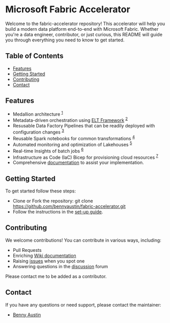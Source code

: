 # Microsoft Fabric Accelerator
Welcome to the fabric-accelerator repository! This accelerator will help you build a modern data platform end-to-end with Microsoft Fabric. Whether you're a data engineer, contributor, or just curious, this README will guide you through everything you need to know to get started.

## Table of Contents
- [Features](#features)
- [Getting Started](#getting-started)
- [Contributing](#contributing)
- [Contact](#contact)

## Features
- Medallion architecture <sup>[1](https://github.com/bennyaustin/fabric-accelerator/wiki/02-Architecture)</sup>
- Metadata-driven orchestration using [ELT Framework](https://github.com/bennyaustin/elt-framework) <sup>[2](https://github.com/bennyaustin/fabric-accelerator/wiki/03-Metadata%E2%80%90driven-Orchestration)</sup> 
- Resusable Data Factory Pipelines that can be readily deployed with configuration changes <sup>[3](https://github.com/bennyaustin/fabric-accelerator/wiki/04-Reusable-Data-Factory-Pipelines)</sup>
- Reusable Spark notebooks for common transformations <sup>[4](https://github.com/bennyaustin/fabric-accelerator/wiki/05-Reusable-Spark-Notebooks)</sup>
- Automated monitoring and optimization of Lakehouses <sup>[5](https://github.com/bennyaustin/fabric-accelerator/wiki/06-Lakehouse-Optimizations)</sup>
- Real-time Insights of batch jobs <sup>[6](https://github.com/bennyaustin/fabric-accelerator/wiki/08-ELT-Insights)</sup>
- Infrastructure as Code (IaC) Bicep for provisioning cloud resources <sup>[7](https://github.com/bennyaustin/fabric-accelerator/wiki/07-IaC-Bicep)</sup>
- Comprehensive [documentation](https://github.com/bennyaustin/fabric-accelerator/wiki) to assist your implementation.

## Getting Started
To get started follow these steps:
- Clone or Fork the repository: git clone https://github.com/bennyaustin/fabric-accelerator.git
- Follow the instructions in the [set-up guide](https://github.com/bennyaustin/fabric-accelerator/wiki/01-Set%E2%80%90up).


## Contributing
We welcome contributions! You can contribute in various ways, including:
- Pull Requests
- Enriching [Wiki documentation](https://github.com/bennyaustin/fabric-accelerator/wiki)
- Raising [issues](https://github.com/bennyaustin/fabric-accelerator/issues) when you spot one
- Answering questions in the [discussion](https://github.com/bennyaustin/fabric-accelerator/discussions) forum

Please contact me to be added as a contributor.

## Contact
If you have any questions or need support, please contact the maintainer:
- [Benny Austin](https://github.com/bennyaustin)
